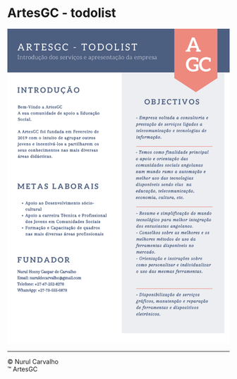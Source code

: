 # ArtesGC - todolist

![todo-list](img/artesgc_todolist.png)

---

&copy; Nurul Carvalho \
&trade; ArtesGC
